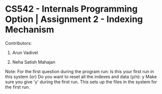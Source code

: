 # CS542 - Internals Programming Option | Assignment 2 - Indexing Mechanism

Contributors:

1. Arun Vadivel

2. Neha Satish Mahajan

Note: 
For the first question during the program run:
Is this your first run in this system (or) Do you want to reset all the indexes and data (y/n): y
Make sure you give 'y' during the first run.
This sets up the files in the system for the first run.

